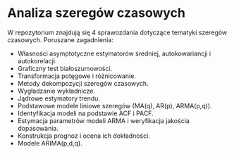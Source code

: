 # Analiza szeregów czasowych
W repozytorium znajdują się 4 sprawozdania dotyczące tematyki szeregów czasowych. Poruszane zagadnienia:
- Własności asymptotyczne estymatorów średniej, autokowariancji i autokorelacji.
- Graficzny test białoszumowości.
- Transformacja potęgowe i różnicowanie.
- Metody dekompozycji szeregów czasowych.
- Wygładzanie wykładnicze.
- Jądrowe estymatory trendu.
- Podstawowe modele liniowe szeregów (MA(q), AR(p), ARMA(p,q)).
- Identyfikacja modeli na podstawie ACF i PACF.
- Estymacja parametrów modeli ARMA i weryfikacja jakościa dopasowania.
- Konstrukcja prognoz i ocena ich dokładności.
- Modele ARIMA(p,d,q).
